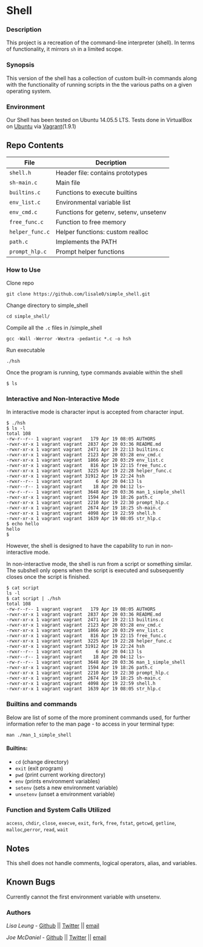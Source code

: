 # Shell
### Description
This project is a recreation of the command-line interpreter (shell).
In terms of functionality, it mirrors `sh` in a limited scope.
### Synopsis
This version of the shell has a collection of custom built-in commands along
with the functionality of running scripts in the the various paths on a given operating system.
### Environment
Our Shell has been tested on Ubuntu 14.05.5 LTS.
Tests done in VirtualBox on [Ubuntu](https://atlas.hashicorp.com/ubuntu/boxes/trusty64) via [Vagrant](https://www.vagrantup.com/)(1.9.1)

## Repo Contents

|   **File**    |  **Decription**                       |
|---------------|---------------------------------------|
|  `shell.h`	|  Header file: contains prototypes	|
|  `sh-main.c`	|  Main file		 		|
|  `builtins.c` |  Functions to execute builtins	|
|  `env_list.c` |  Environmental variable list		|
|  `env_cmd.c`	|  Functions for getenv, setenv, unsetenv|
|  `free_func.c`  |  Function to free memory		   |
|  `helper_func.c`  | Helper functions: custom realloc   |
|  `path.c`	|  Implements the PATH	       		|
|  `prompt_hlp.c`  | Prompt helper functions		|

### How to Use
Clone repo
```
git clone https://github.com/lisale0/simple_shell.git
```
Change directory to simple_shell
```
cd simple_shell/
```
Compile all the `.c` files in /simple_shell
```
gcc -Wall -Werror -Wextra -pedantic *.c -o hsh
```
Run executable
```
./hsh
```
Once the program is running, type commands avaiable within the shell
```
$ ls
```
### Interactive and Non-Interactive Mode
In interactive mode is character input is accepted from character input.
```
$ ./hsh
$ ls -l
total 108
-rw-r--r-- 1 vagrant vagrant   179 Apr 19 08:05 AUTHORS
-rwxr-xr-x 1 vagrant vagrant  2837 Apr 20 03:36 README.md
-rwxr-xr-x 1 vagrant vagrant  2471 Apr 19 22:13 builtins.c
-rwxr-xr-x 1 vagrant vagrant  2123 Apr 20 03:28 env_cmd.c
-rwxr-xr-x 1 vagrant vagrant  1866 Apr 20 03:29 env_list.c
-rwxr-xr-x 1 vagrant vagrant   816 Apr 19 22:15 free_func.c
-rwxr-xr-x 1 vagrant vagrant  3225 Apr 19 22:28 helper_func.c
-rwxr-xr-x 1 vagrant vagrant 31912 Apr 19 22:24 hsh
-rwxr--r-- 1 vagrant vagrant     6 Apr 20 04:13 ls
-rwxr--r-- 1 vagrant vagrant    18 Apr 20 04:12 ls~
-rw-r--r-- 1 vagrant vagrant  3648 Apr 20 03:36 man_1_simple_shell
-rwxr-xr-x 1 vagrant vagrant  1594 Apr 19 18:26 path.c
-rwxr-xr-x 1 vagrant vagrant  2210 Apr 19 22:30 prompt_hlp.c
-rwxr-xr-x 1 vagrant vagrant  2674 Apr 19 18:25 sh-main.c
-rwxr-xr-x 1 vagrant vagrant  4098 Apr 19 22:59 shell.h
-rwxr-xr-x 1 vagrant vagrant  1639 Apr 19 08:05 str_hlp.c
$ echo hello
hello
$ 
```
However, the shell is designed to have the capability to run in non-interactive mode.

In non-interactive mode, the shell is run from a script or something similar.
The subshell only opens when the script is executed and subsequently closes
once the script is finished.
```
$ cat script
ls -l
$ cat script | ./hsh
total 108
-rw-r--r-- 1 vagrant vagrant   179 Apr 19 08:05 AUTHORS
-rwxr-xr-x 1 vagrant vagrant  2837 Apr 20 03:36 README.md
-rwxr-xr-x 1 vagrant vagrant  2471 Apr 19 22:13 builtins.c
-rwxr-xr-x 1 vagrant vagrant  2123 Apr 20 03:28 env_cmd.c
-rwxr-xr-x 1 vagrant vagrant  1866 Apr 20 03:29 env_list.c
-rwxr-xr-x 1 vagrant vagrant   816 Apr 19 22:15 free_func.c
-rwxr-xr-x 1 vagrant vagrant  3225 Apr 19 22:28 helper_func.c
-rwxr-xr-x 1 vagrant vagrant 31912 Apr 19 22:24 hsh
-rwxr--r-- 1 vagrant vagrant     6 Apr 20 04:13 ls
-rwxr--r-- 1 vagrant vagrant    18 Apr 20 04:12 ls~
-rw-r--r-- 1 vagrant vagrant  3648 Apr 20 03:36 man_1_simple_shell
-rwxr-xr-x 1 vagrant vagrant  1594 Apr 19 18:26 path.c
-rwxr-xr-x 1 vagrant vagrant  2210 Apr 19 22:30 prompt_hlp.c
-rwxr-xr-x 1 vagrant vagrant  2674 Apr 19 18:25 sh-main.c
-rwxr-xr-x 1 vagrant vagrant  4098 Apr 19 22:59 shell.h
-rwxr-xr-x 1 vagrant vagrant  1639 Apr 19 08:05 str_hlp.c
```

### Builtins and commands
Below are list of some of the more prominent commands used, for further
information refer to the man page - to access in your terminal type:
```
man ./man_1_simple_shell
```
#### Builtins:
* `cd` (change directory)
* `exit` (exit program)
* `pwd` (print current working directory)
* `env` (prints environment variables)
* `setenv` (sets a new environment variable)
* `unsetenv` (unset a environment variable)

### Function and System Calls Utilized
 `access`, `chdir`, `close`, `execve`, `exit`, `fork`, `free`,
`fstat`, `getcwd`, `getline`, `malloc`,`perror`, `read`,  `wait`

## Notes
This shell does not handle comments, logical operators, alias, and variables.

## Known Bugs
Currently cannot the first environment variable with unsetenv.

### Authors
*Lisa Leung* - [Github](https://github.com/lisale0) || [Twitter](https://twitter.com/lisale01) || [email](lisa.leung@holbertonschool.com)

*Joe McDaniel* - [Github](https://github.com/joseph-mcdaniel) || [Twitter](https://twitter.com/joe_w_mcdaniel) || [email](joseph.mcdaniel@holbertonschool.com)
